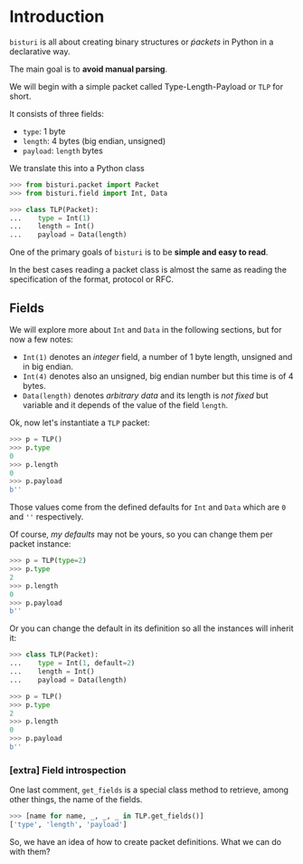# Introduction

`bisturi` is all about creating binary structures or *ṕackets*
in Python in a declarative way.

The main goal is to **avoid manual parsing**.

We will begin with a simple packet called Type-Length-Payload or `TLP`
for short.

It consists of three fields:

 - `type`: 1 byte
 - `length`: 4 bytes (big endian, unsigned)
 - `payload`: `length` bytes

We translate this into a Python class

```python
>>> from bisturi.packet import Packet
>>> from bisturi.field import Int, Data

>>> class TLP(Packet):
...    type = Int(1)
...    length = Int()
...    payload = Data(length)
```

One of the primary goals of `bisturi` is to be **simple and easy to read**.

In the best cases reading a packet class is almost the same as reading
the specification of the format, protocol or RFC.

## Fields

We will explore more about `Int` and `Data` in the following sections,
but for now a few notes:

 - `Int(1)` denotes an *integer* field, a number of 1 byte length,
unsigned and in big endian.
 - `Int(4)` denotes also an unsigned, big endian number but this time is
of 4 bytes.
 - `Data(length)` denotes *arbitrary data* and its length is *not fixed* but
variable and it depends of the value of the field `length`.

Ok, now let's instantiate a `TLP` packet:

```python
>>> p = TLP()
>>> p.type
0
>>> p.length
0
>>> p.payload
b''
```

Those values come from the defined defaults for `Int` and `Data`
which are `0` and `''` respectively.

Of course, *my defaults* may not be yours, so you can change
them per packet instance:

```python
>>> p = TLP(type=2)
>>> p.type
2
>>> p.length
0
>>> p.payload
b''
```

Or you can change the default in its definition so all the instances
will inherit it:

```python
>>> class TLP(Packet):
...    type = Int(1, default=2)
...    length = Int()
...    payload = Data(length)

>>> p = TLP()
>>> p.type
2
>>> p.length
0
>>> p.payload
b''
```

### [extra] Field introspection

One last comment, `get_fields` is a special class method to
retrieve, among other things, the name of the fields.

```python
>>> [name for name, _, _, _ in TLP.get_fields()]
['type', 'length', 'payload']
```

So, we have an idea of how to create packet definitions. What we can do
with them?
